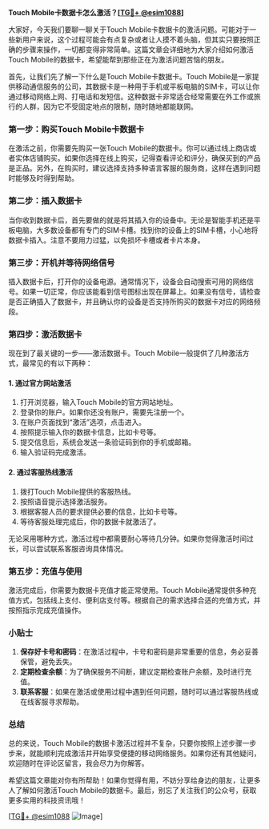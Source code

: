 **Touch Mobile卡数据卡怎么激活？[[TG💪+ @esim1088](https://t.me/s/esim1088)]**

大家好，今天我们要聊一聊关于Touch Mobile卡数据卡的激活问题。可能对于一些新用户来说，这个过程可能会有点复杂或者让人摸不着头脑，但其实只要按照正确的步骤来操作，一切都变得非常简单。这篇文章会详细地为大家介绍如何激活Touch Mobile的数据卡，希望能帮到那些正在为激活问题苦恼的朋友。

首先，让我们先了解一下什么是Touch Mobile卡数据卡。Touch Mobile是一家提供移动通信服务的公司，其数据卡是一种用于手机或平板电脑的SIM卡，可以让你通过移动网络上网、打电话和发短信。这种数据卡非常适合经常需要在外工作或旅行的人群，因为它不受固定地点的限制，随时随地都能联网。

### **第一步：购买Touch Mobile卡数据卡**
在激活之前，你需要先购买一张Touch Mobile的数据卡。你可以通过线上商店或者实体店铺购买。如果你选择在线上购买，记得查看评论和评分，确保买到的产品是正品。另外，在购买时，建议选择支持多种语言客服的服务商，这样在遇到问题时能够及时得到帮助。

### **第二步：插入数据卡**
当你收到数据卡后，首先要做的就是将其插入你的设备中。无论是智能手机还是平板电脑，大多数设备都有专门的SIM卡槽。找到你的设备上的SIM卡槽，小心地将数据卡插入。注意不要用力过猛，以免损坏卡槽或者卡片本身。

### **第三步：开机并等待网络信号**
插入数据卡后，打开你的设备电源。通常情况下，设备会自动搜索可用的网络信号。如果一切正常，你应该能看到信号图标出现在屏幕上。如果没有信号，请检查是否正确插入了数据卡，并且确认你的设备是否支持所购买的数据卡对应的网络频段。

### **第四步：激活数据卡**
现在到了最关键的一步——激活数据卡。Touch Mobile一般提供了几种激活方式，最常见的有以下两种：

#### **1. 通过官方网站激活**
1. 打开浏览器，输入Touch Mobile的官方网站地址。
2. 登录你的账户。如果你还没有账户，需要先注册一个。
3. 在账户页面找到“激活”选项，点击进入。
4. 按照提示输入你的数据卡信息，比如卡号等。
5. 提交信息后，系统会发送一条验证码到你的手机或邮箱。
6. 输入验证码完成激活。

#### **2. 通过客服热线激活**
1. 拨打Touch Mobile提供的客服热线。
2. 按照语音提示选择激活服务。
3. 根据客服人员的要求提供必要的信息，比如卡号等。
4. 等待客服处理完成后，你的数据卡就激活了。

无论采用哪种方式，激活过程中都需要耐心等待几分钟。如果你觉得激活时间过长，可以尝试联系客服咨询具体情况。

### **第五步：充值与使用**
激活完成后，你需要为数据卡充值才能正常使用。Touch Mobile通常提供多种充值方式，包括线上支付、便利店支付等。根据自己的需求选择合适的充值方式，并按照指示完成充值操作。

### **小贴士**
1. **保存好卡号和密码**：在激活过程中，卡号和密码是非常重要的信息，务必妥善保管，避免丢失。
2. **定期检查余额**：为了确保服务不间断，建议定期检查账户余额，及时进行充值。
3. **联系客服**：如果在激活或使用过程中遇到任何问题，随时可以通过客服热线或在线客服寻求帮助。

### **总结**
总的来说，Touch Mobile的数据卡激活过程并不复杂，只要你按照上述步骤一步步来，就能顺利完成激活并开始享受便捷的移动网络服务。如果你还有其他疑问，欢迎随时在评论区留言，我会尽力为你解答。

希望这篇文章能对你有所帮助！如果你觉得有用，不妨分享给身边的朋友，让更多人了解如何激活Touch Mobile的数据卡。最后，别忘了关注我们的公众号，获取更多实用的科技资讯哦！

[[TG💪+ @esim1088](https://t.me/s/esim1088) ![Image](https://i.postimg.cc/4NQfJmqS/Snipaste-2025-05-13-00-14-12.png)]
